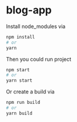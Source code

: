 # blog-app

Install node_modules via

```bash
npm install
# or
yarn
```

Then you could run project

```bash
npm start
# or
yarn start
```

Or create a build via

```bash
npm run build
# or
yarn build
```
